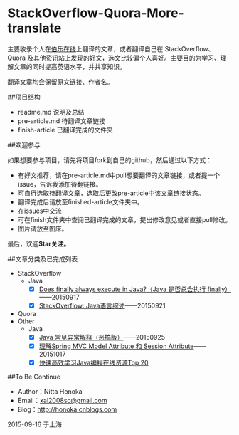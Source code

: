 # StackOverflow-Quora-More-translate
主要收录个人在[伯乐在线](http://www.jobbole.com/)上翻译的文章，或者翻译自己在 StackOverflow、Quora 及其他资讯站上发现的好文，选文比较偏个人喜好。主要目的为学习、理解文章的同时提高英语水平，并共享知识。

翻译文章均会保留原文链接、作者名。

##项目结构

- readme.md 说明及总结
- pre-article.md 待翻译文章链接
- finish-article 已翻译完成的文件夹

##欢迎参与

如果想要参与项目，请先将项目fork到自己的github，然后通过以下方式：
 
 - 有好文推荐，请在pre-article.md中pull想要翻译的文章链接，或者提一个issue，告诉我添加待翻链接。
 - 可自行选取待翻译文章，选取后更改pre-article中该文章链接状态。
 - 翻译完成后请放至finished-article文件夹中。
 - 在[issues](https://github.com/nitta-honoka/StackOverflow-Quora-More-translate/issues)中交流
 - 可在finish文件夹中查阅已翻译完成的文章，提出修改意见或者直接pull修改。
 - 图片请放至图床。
 
最后，欢迎**Star关注。**

##文章分类及已完成列表

- StackOverflow
	+ Java
   	    - [x] [Does finally always execute in Java?（Java 是否总会执行 finally）](https://github.com/nitta-honoka/StackOverflow-Quora-More-translate/blob/master/finished-article/Does-finally-always-execute-in-Java.md)——20150917  
   	    - [x] [StackOverflow: Java语言综述](https://github.com/nitta-honoka/StackOverflow-Quora-More-translate/blob/master/finished-article/StackOverflow-Java%20tag.md)——20150921
- Quora
- Other
	+ Java
	   + [x] [Java 常见异常解释（恶搞版）](https://github.com/nitta-honoka/StackOverflow-Quora-More-translate/blob/master/finished-article/Java%20%E5%B8%B8%E8%A7%81%E5%BC%82%E5%B8%B8%E8%A7%A3%E9%87%8A%EF%BC%88%E6%81%B6%E6%90%9E%E7%89%88%EF%BC%89.md)——20150925
	   + [x] [理解Spring MVC Model Attribute 和 Session Attribute](https://github.com/nitta-honoka/StackOverflow-Quora-More-translate/blob/master/finished-article/%E7%90%86%E8%A7%A3Spring%20MVC%20Model%20Attribute%20%E5%92%8C%20Session%20Attribute.md)——20151017
	   + [x] [快速高效学习Java编程在线资源Top 20](https://github.com/nitta-honoka/StackOverflow-Quora-More-translate/blob/master/finished-article/%E5%BF%AB%E9%80%9F%E9%AB%98%E6%95%88%E5%AD%A6%E4%B9%A0Java%E7%BC%96%E7%A8%8B%E5%9C%A8%E7%BA%BF%E8%B5%84%E6%BA%90Top%2020.md)

##To Be Continue

- Author：Nitta Honoka
- Email：xal2008sc@gmail.com
- Blog：http://honoka.cnblogs.com

2015-09-16 于上海
